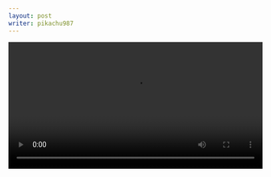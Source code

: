 ```yaml
---
layout: post
writer: pikachu987
---
```


<video controls width="100%">
  <source src="{{ site.url }}{{ site.baseurl }}/example/lambda.mp4" type="video/mp4">
  <source src="{{ site.url }}{{ site.baseurl }}/example/lambda.mov" type="video/mp4">
</video>
